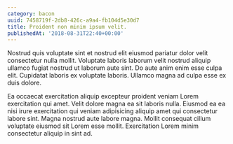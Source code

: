 ```yaml
---
category: bacon
uuid: 7458719f-2db8-426c-a9a4-fb104d5e30d7
title: Proident non minim ipsum velit.
publishedAt: '2018-08-31T22:40+00:00'
---
```


Nostrud quis voluptate sint et nostrud elit eiusmod pariatur dolor velit consectetur nulla mollit. Voluptate laboris laborum velit nostrud aliquip ullamco fugiat nostrud ut laborum aute sint. Do aute anim enim esse culpa elit. Cupidatat laboris ex voluptate laboris. Ullamco magna ad culpa esse ex duis dolore.

Ea occaecat exercitation aliquip excepteur proident veniam Lorem exercitation qui amet. Velit dolore magna ea sit laboris nulla. Eiusmod ea ea nisi irure exercitation qui veniam adipisicing aliquip amet qui consectetur labore sint. Magna nostrud aute labore magna. Mollit consequat cillum voluptate eiusmod sit Lorem esse mollit. Exercitation Lorem minim consectetur aliquip in sint ad.
